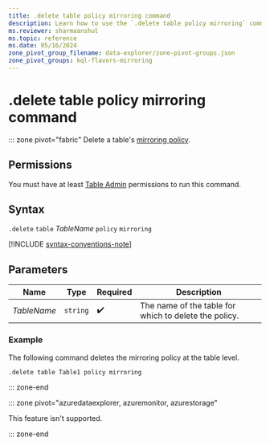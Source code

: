 ```yaml
---
title: .delete table policy mirroring command
description: Learn how to use the `.delete table policy mirroring` command to delete a table's mirroring policy.
ms.reviewer: sharmaanshul
ms.topic: reference
ms.date: 05/16/2024
zone_pivot_group_filename: data-explorer/zone-pivot-groups.json
zone_pivot_groups: kql-flavors-mirroring
---
```

# .delete table policy mirroring command

::: zone pivot="fabric"
Delete a table's [mirroring policy](mirroring-policy.md).

## Permissions

You must have at least [Table Admin](access-control/role-based-access-control.md) permissions to run this command.

## Syntax

`.delete` `table` *TableName* `policy` `mirroring`

[!INCLUDE [syntax-conventions-note](../../includes/syntax-conventions-note.md)]

## Parameters

|Name|Type|Required|Description|
|--|--|--|--|
|*TableName*| `string` | :heavy_check_mark:|The name of the table for which to delete the policy.|

### Example

The following command deletes the mirroring policy at the table level.

```kusto
.delete table Table1 policy mirroring
```

::: zone-end

::: zone pivot="azuredataexplorer, azuremonitor, azurestorage"

This feature isn't supported.

::: zone-end
